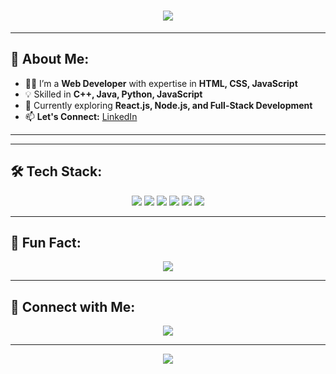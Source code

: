<h1 align="center">
  <img src="https://readme-typing-svg.herokuapp.com?font=Fira+Code&size=30&pause=1000&color=F70000&center=true&vCenter=true&width=500&lines=Hi,+I'm+Prerana+Kupade!;Web+Developer+|+Programmer;Tech+Enthusiast+%F0%9F%8C%9F">
</h1>

---

## 🚀 About Me:
- 👩‍💻 I’m a **Web Developer** with expertise in **HTML, CSS, JavaScript**  
- 💡 Skilled in **C++, Java, Python, JavaScript**  
- 🌱 Currently exploring **React.js, Node.js, and Full-Stack Development**  
- 📫 **Let's Connect:** [LinkedIn](https://www.linkedin.com/in/prerana-kupade-829a8a220)  

---

---

## 🛠️ Tech Stack:
<p align="center">
  <img src="https://img.shields.io/badge/-HTML5-E34F26?style=flat&logo=html5&logoColor=white">
  <img src="https://img.shields.io/badge/-CSS3-1572B6?style=flat&logo=css3&logoColor=white">
  <img src="https://img.shields.io/badge/-JavaScript-F7DF1E?style=flat&logo=javascript&logoColor=black">
  <img src="https://img.shields.io/badge/-C++-00599C?style=flat&logo=cplusplus&logoColor=white">
  <img src="https://img.shields.io/badge/-Java-007396?style=flat&logo=java&logoColor=white">
  <img src="https://img.shields.io/badge/-Python-3776AB?style=flat&logo=python&logoColor=white">
</p>

---

## 🌟 Fun Fact:
<p align="center">
  <img src="https://readme-typing-svg.herokuapp.com?font=Fira+Code&size=22&pause=1000&color=36BCF7&center=true&vCenter=true&width=500&lines=I+love+to+build+cool+things!;I+enjoy+learning+new+technologies!;Coding+is+fun+%F0%9F%8E%89;">
</p>

---

## 🎯 Connect with Me:
<p align="center">
  <a href="https://www.linkedin.com/in/prerana-kupade-829a8a220"><img src="https://img.shields.io/badge/-LinkedIn-blue?style=flat&logo=linkedin"></a>
</p>

---

<p align="center">
  <img src="https://komarev.com/ghpvc/?username=preranakupade&color=green">
</p>
